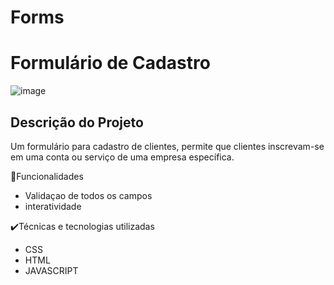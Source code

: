 # Forms
# Formulário de Cadastro
![image](https://user-images.githubusercontent.com/106702919/227008470-79c00750-8533-4660-8367-233109f48a97.png)
 
 ## Descrição do Projeto
 
 Um formulário para cadastro de clientes, permite que clientes inscrevam-se em uma conta ou serviço de uma empresa específica.
 
 🔨Funcionalidades 
 
 * Validaçao de todos os campos 
 * interatividade 
 
 ✔️Técnicas e tecnologias utilizadas
 
* CSS
* HTML
* JAVASCRIPT
 
 
